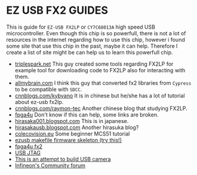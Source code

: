 # EZ USB FX2 GUIDES #
This is guide for `EZ-USB FX2LP` or `CY7C68013A` high speed USB microcontroller. Even though this chip is so powerfull, there is not a lot of resources in the internet regarding how to use this chip, however i found some site that use this chip in the past, maybe it can help. Therefore I create a list of site might be can help us to learn this powerfull chip.

* [triplespark.net](http://www.triplespark.net/elec/periph/USB-FX2/) This guy created some tools regarding FX2LP for example tool for downloading code to FX2LP also for interacting with them.
* [allmybrain.com](https://allmybrain.com/tag/fx2/) I think this guy that converted fx2 libraries from `Cypress` to be compatible with `SDCC`.
* [cnnblogs.com/kybyano](https://www.cnblogs.com/kybyano/category/1136075.html) It is in chinese but he/she has a lot of tutorial about ez-usb fx2lp.
* [cnnblogs.com/raymon-tec](https://www.cnblogs.com/raymon-tec/category/766523.html) Another chinese blog that studying FX2LP.
* [fpga4u](https://fpga4u.epfl.ch/wiki/FX2.html) Don't know if this can help, some links are broken.
* [hirasaka001.blogspot.com](https://hirasaka001.blogspot.com/search/label/EZ-USB) This is in japanese.
* [hirasakausb.blogspot.com](https://hirasakausb.blogspot.com/2019/03/ez-usb-fx2lp-index.html) Another hirasuka blog?
* [colecovision.eu](http://www.colecovision.eu/mcs51/CY7C68013A%20EZ-USB%20FX2LP%20USB2.0%20Development%20Board%20LED.shtml) Some beginner MCS51 tutorial
* [ezusb makefile firmware skeleton (try this!)](https://github.com/hansiglaser/ezusb-firmware)
* [fpga4u fx2](https://fpga4u.epfl.ch/wiki/FX2.html)
* [USB JTAG](https://ixo-jtag.sourceforge.net/)
* [This is an attempt to build USB camera](https://hoyoung2.blogspot.com/2011/07/experimental-usb-camera.html)
* [Infineon's Community forum](https://community.infineon.com/t5/USB-low-full-high-speed/bd-p/USBLowFullHighSpeedPeripherals)
